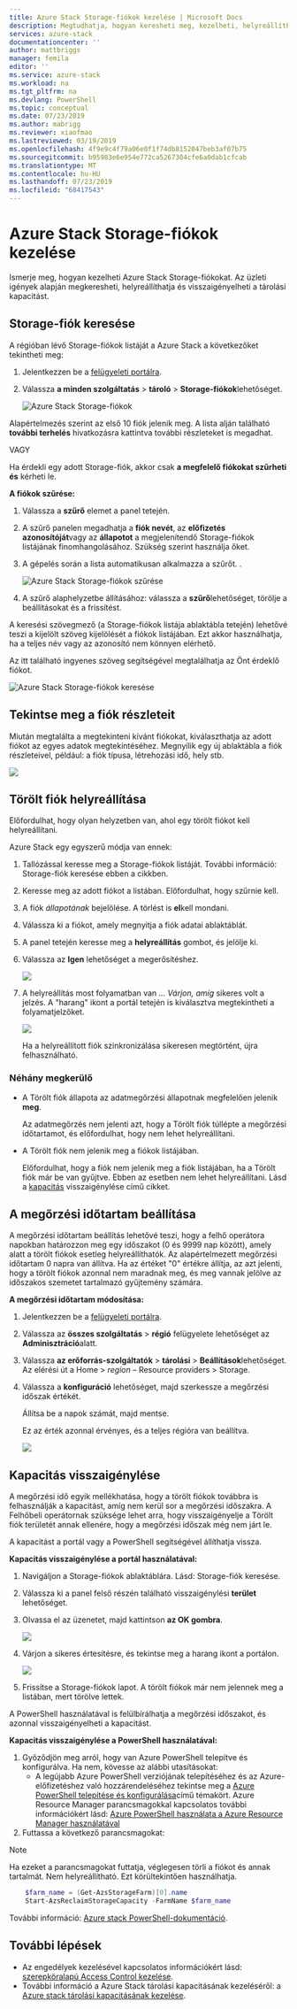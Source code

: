 ```yaml
---
title: Azure Stack Storage-fiókok kezelése | Microsoft Docs
description: Megtudhatja, hogyan keresheti meg, kezelheti, helyreállíthatja és visszaigényelheti Azure Stack Storage-fiókokat
services: azure-stack
documentationcenter: ''
author: mattbriggs
manager: femila
editor: ''
ms.service: azure-stack
ms.workload: na
ms.tgt_pltfrm: na
ms.devlang: PowerShell
ms.topic: conceptual
ms.date: 07/23/2019
ms.author: mabrigg
ms.reviewer: xiaofmao
ms.lastreviewed: 03/19/2019
ms.openlocfilehash: 4f9e9c4f79a06e0f1f74db8152047beb3af07b75
ms.sourcegitcommit: b95983e6e954e772ca5267304cfe6a0dab1cfcab
ms.translationtype: MT
ms.contentlocale: hu-HU
ms.lasthandoff: 07/23/2019
ms.locfileid: "68417543"
---
```

# <a name="manage-azure-stack-storage-accounts"></a>Azure Stack Storage-fiókok kezelése

Ismerje meg, hogyan kezelheti Azure Stack Storage-fiókokat. Az üzleti igények alapján megkeresheti, helyreállíthatja és visszaigényelheti a tárolási kapacitást.

## <a name="find-a-storage-account"></a>Storage-fiók keresése

A régióban lévő Storage-fiókok listáját a Azure Stack a következőket tekintheti meg:

1. Jelentkezzen be a [felügyeleti portálra](https://adminportal.local.azurestack.external).

2. Válassza **a minden szolgáltatás** > **tároló** > **Storage-fiókok**lehetőséget.

   ![Azure Stack Storage-fiókok](media/azure-stack-manage-storage-accounts/image4.png)

Alapértelmezés szerint az első 10 fiók jelenik meg. A lista alján található **további terhelés** hivatkozásra kattintva további részleteket is megadhat.

VAGY

Ha érdekli egy adott Storage-fiók, akkor csak **a megfelelő fiókokat szűrheti és** kérheti le.


**A fiókok szűrése:**

1. Válassza a **szűrő** elemet a panel tetején.
2. A szűrő panelen megadhatja a **fiók nevét**, az **előfizetés azonosítóját**vagy az **állapotot** a megjelenítendő Storage-fiókok listájának finomhangolásához. Szükség szerint használja őket.
3. A gépelés során a lista automatikusan alkalmazza a szűrőt.  .
   
    ![Azure Stack Storage-fiókok szűrése](media/azure-stack-manage-storage-accounts/image5.png)

4. A szűrő alaphelyzetbe állításához: válassza a **szűrő**lehetőséget, törölje a beállításokat és a frissítést.

A keresési szövegmező (a Storage-fiókok listája ablaktábla tetején) lehetővé teszi a kijelölt szöveg kijelölését a fiókok listájában. Ezt akkor használhatja, ha a teljes név vagy az azonosító nem könnyen elérhető.

Az itt található ingyenes szöveg segítségével megtalálhatja az Önt érdeklő fiókot.

![Azure Stack Storage-fiókok keresése](media/azure-stack-manage-storage-accounts/image6.png)

## <a name="look-at-account-details"></a>Tekintse meg a fiók részleteit
Miután megtalálta a megtekinteni kívánt fiókokat, kiválaszthatja az adott fiókot az egyes adatok megtekintéséhez. Megnyílik egy új ablaktábla a fiók részleteivel, például: a fiók típusa, létrehozási idő, hely stb.

![](media/azure-stack-manage-storage-accounts/image7.png)

## <a name="recover-a-deleted-account"></a>Törölt fiók helyreállítása
Előfordulhat, hogy olyan helyzetben van, ahol egy törölt fiókot kell helyreállítani.

Azure Stack egy egyszerű módja van ennek:

1. Tallózással keresse meg a Storage-fiókok listáját. További információ: Storage-fiók keresése ebben a cikkben.
2. Keresse meg az adott fiókot a listában. Előfordulhat, hogy szűrnie kell.
3. A fiók *állapotának* bejelölése. A törlést is **el**kell mondani.
4. Válassza ki a fiókot, amely megnyitja a fiók adatai ablaktáblát.
5. A panel tetején keresse meg a **helyreállítás** gombot, és jelölje ki.
6. Válassza az **Igen** lehetőséget a megerősítéshez.
   
   ![](media/azure-stack-manage-storage-accounts/image8.png)
7. A helyreállítás most folyamatban van *... Várjon, amíg* sikeres volt a jelzés.
   A "harang" ikont a portál tetején is kiválasztva megtekintheti a folyamatjelzőket.
   
   ![](media/azure-stack-manage-storage-accounts/image9.png)
   
   Ha a helyreállított fiók szinkronizálása sikeresen megtörtént, újra felhasználható.

### <a name="some-gotchas"></a>Néhány megkerülő
* A Törölt fiók állapota az adatmegőrzési állapotnak megfelelően jelenik **meg**.
  
  Az adatmegőrzés nem jelenti azt, hogy a Törölt fiók túllépte a megőrzési időtartamot, és előfordulhat, hogy nem lehet helyreállítani.
* A Törölt fiók nem jelenik meg a fiókok listájában.
  
  Előfordulhat, hogy a fiók nem jelenik meg a fiók listájában, ha a Törölt fiók már be van gyűjtve. Ebben az esetben nem lehet helyreállítani. Lásd a [kapacitás](#reclaim) visszaigénylése című cikket.

## <a name="set-the-retention-period"></a>A megőrzési időtartam beállítása
A megőrzési időtartam beállítás lehetővé teszi, hogy a felhő operátora napokban határozzon meg egy időszakot (0 és 9999 nap között), amely alatt a törölt fiókok esetleg helyreállíthatók. Az alapértelmezett megőrzési időtartam 0 napra van állítva. Ha az értéket "0" értékre állítja, az azt jelenti, hogy a törölt fiókok azonnal nem maradnak meg, és meg vannak jelölve az időszakos szemetet tartalmazó gyűjtemény számára.

**A megőrzési időtartam módosítása:**

1. Jelentkezzen be a [felügyeleti portálra](https://adminportal.local.azurestack.external).
2. Válassza az **összes szolgáltatás** > **régió** felügyelete lehetőséget az **Adminisztráció**alatt.
3. Válassza **az erőforrás-szolgáltatók** > **tárolási** > **Beállítások**lehetőséget. Az elérési út a Home > *region* – Resource providers > Storage.
4. Válassza a **konfiguráció** lehetőséget, majd szerkessze a megőrzési időszak értékét.

   Állítsa be a napok számát, majd mentse.
   
   Ez az érték azonnal érvényes, és a teljes régióra van beállítva.

   ![](media/azure-stack-manage-storage-accounts/image10.png)

## <a name="reclaim"></a>Kapacitás visszaigénylése
A megőrzési idő egyik mellékhatása, hogy a törölt fiókok továbbra is felhasználják a kapacitást, amíg nem kerül sor a megőrzési időszakra. A Felhőbeli operátornak szüksége lehet arra, hogy visszaigényelje a Törölt fiók területét annak ellenére, hogy a megőrzési időszak még nem járt le.

A kapacitást a portál vagy a PowerShell segítségével állíthatja vissza.

**Kapacitás visszaigénylése a portál használatával:**
1. Navigáljon a Storage-fiókok ablaktáblára. Lásd: Storage-fiók keresése.
2. Válassza ki a panel felső részén található visszaigénylési **terület** lehetőséget.
3. Olvassa el az üzenetet, majd kattintson **az OK gombra**.

    ![](media/azure-stack-manage-storage-accounts/image11.png)
4. Várjon a sikeres értesítésre, és tekintse meg a harang ikont a portálon.

    ![](media/azure-stack-manage-storage-accounts/image12.png)
5. Frissítse a Storage-fiókok lapot. A törölt fiókok már nem jelennek meg a listában, mert törölve lettek.

A PowerShell használatával is felülbírálhatja a megőrzési időszakot, és azonnal visszaigényelheti a kapacitást.

**Kapacitás visszaigénylése a PowerShell használatával:**   

1. Győződjön meg arról, hogy van Azure PowerShell telepítve és konfigurálva. Ha nem, kövesse az alábbi utasításokat: 
   * A legújabb Azure PowerShell verziójának telepítéséhez és az Azure-előfizetéshez való hozzárendeléséhez tekintse meg a [Azure PowerShell telepítése és konfigurálása](https://azure.microsoft.com/documentation/articles/powershell-install-configure/)című témakört.
   Azure Resource Manager parancsmagokkal kapcsolatos további információkért lásd: [Azure PowerShell használata a Azure Resource Manager használatával](https://go.microsoft.com/fwlink/?LinkId=394767)
2. Futtassa a következő parancsmagokat:

> [!NOTE]  
> Ha ezeket a parancsmagokat futtatja, véglegesen törli a fiókot és annak tartalmát. Nem helyreállítható. Ezt körültekintően használhatja.

```powershell  
    $farm_name = (Get-AzsStorageFarm)[0].name
    Start-AzsReclaimStorageCapacity -FarmName $farm_name
```

További információ: [Azure stack PowerShell-dokumentáció](https://docs.microsoft.com/powershell/azure/azure-stack/overview).
 

## <a name="next-steps"></a>További lépések

 - Az engedélyek kezelésével kapcsolatos információkért lásd: [szerepköralapú Access Control kezelése](azure-stack-manage-permissions.md).
 - További információ a Azure Stack tárolási kapacitásának kezeléséről: a [Azure stack tárolási kapacitásának kezelése](azure-stack-manage-storage-shares.md).
